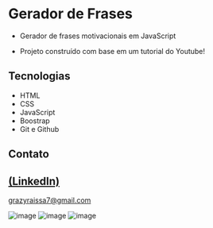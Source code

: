 # Gerador de Frases
 
 - Gerador de frases motivacionais em JavaScript

 - Projeto construído com base em um tutorial do Youtube!

## Tecnologias

- HTML
- CSS
- JavaScript
- Boostrap
- Git e Github

## Contato
[(LinkedIn)](https://www.linkedin.com/in/grazielly-raissa-pereira-b511342b6?utm_source=share&utm_campaign=share_via&utm_content=profile&utm_medium=android_app)
-----
grazyraissa7@gmail.com

![image](https://github.com/GraziellyRaissa1/gerador-frases-JavaScript/assets/147439694/1d207c39-7cc0-4231-a7ed-1d5907578685)
![image](https://github.com/GraziellyRaissa1/gerador-frases-JavaScript/assets/147439694/b255f6bf-9886-4220-b542-ebca91907baf)
![image](https://github.com/GraziellyRaissa1/gerador-frases-JavaScript/assets/147439694/90ba458d-f746-45f0-9e99-f7da0f2044e2)



